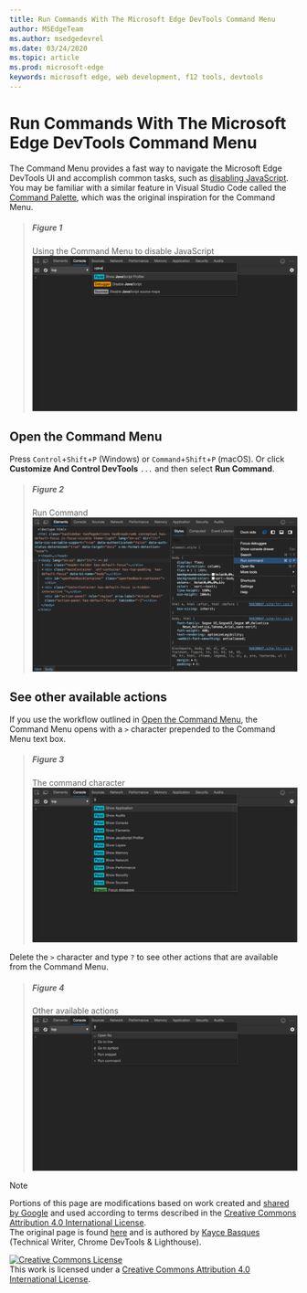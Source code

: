 ```yaml
---
title: Run Commands With The Microsoft Edge DevTools Command Menu
author: MSEdgeTeam
ms.author: msedgedevrel
ms.date: 03/24/2020
ms.topic: article
ms.prod: microsoft-edge
keywords: microsoft edge, web development, f12 tools, devtools
---
```

<!-- Copyright Kayce Basques 

   Licensed under the Apache License, Version 2.0 (the "License");
   you may not use this file except in compliance with the License.
   You may obtain a copy of the License at

       https://www.apache.org/licenses/LICENSE-2.0

   Unless required by applicable law or agreed to in writing, software
   distributed under the License is distributed on an "AS IS" BASIS,
   WITHOUT WARRANTIES OR CONDITIONS OF ANY KIND, either express or implied.
   See the License for the specific language governing permissions and
   limitations under the License.  -->  





# Run Commands With The Microsoft Edge DevTools Command Menu   

  

The Command Menu provides a fast way to navigate the Microsoft Edge DevTools UI and accomplish common tasks, such as [disabling JavaScript][JavascriptDisable].  You may be familiar with a similar feature in Visual Studio Code called the [Command Palette][VisualStudioCodeUICommandPalette], which was the original inspiration for the Command Menu.  

> ##### Figure 1  
> Using the Command Menu to disable JavaScript  
> ![Using the Command Menu to disable JavaScript][ImageDisableJS]  

## Open the Command Menu   

Press `Control`+`Shift`+`P` \(Windows\) or `Command`+`Shift`+`P` \(macOS\). Or click **Customize And Control DevTools** `...` and then select **Run Command**.  

> ##### Figure 2  
> Run Command  
> ![Run Command][ImageRunCommand]  

## See other available actions   

If you use the workflow outlined in [Open the Command Menu](#open-the-command-menu), the Command Menu opens with a `>` character prepended to the Command Menu text box.  

> ##### Figure 3  
> The command character  
> ![The command character][ImageCommandCharacter]  

Delete the `>` character and type `?` to see other actions that are available from the Command Menu.  

> ##### Figure 4  
> Other available actions  
> ![Other available actions][ImageActions]  

 



<!-- image links -->  

[ImageDisableJS]: /microsoft-edge/devtools-guide-chromium/media/command-menu-run-command-java.msft.png "Figure 1: Using the Command Menu to disable JavaScript"  
[ImageRunCommand]: /microsoft-edge/devtools-guide-chromium/media/command-menu-options-run-command.msft.png "Figure 2: Run Command"  
[ImageCommandCharacter]: /microsoft-edge/devtools-guide-chromium/media/command-menu-run-command.msft.png "Figure 3: The command character"  
[ImageActions]: /microsoft-edge/devtools-guide-chromium/media/command-menu-help.msft.png "Figure 4: Other available actions"  

<!-- links -->  

[JavascriptDisable]: /microsoft-edge/devtools-guide-chromium/javascript/disable "Disable JavaScript With Microsoft Edge DevTools"  

[VisualStudioCodeUICommandPalette]: https://code.visualstudio.com/docs/getstarted/userinterface#_command-palette "Command palette - Visual Studio Code UI"  

> [!NOTE]
> Portions of this page are modifications based on work created and [shared by Google][GoogleSitePolicies] and used according to terms described in the [Creative Commons Attribution 4.0 International License][CCA4IL].  
> The original page is found [here](https://developers.google.com/web/tools/chrome-devtools/command-menu/index) and is authored by [Kayce Basques][KayceBasques] \(Technical Writer, Chrome DevTools \& Lighthouse\).  

[![Creative Commons License][CCby4Image]][CCA4IL]  
This work is licensed under a [Creative Commons Attribution 4.0 International License][CCA4IL].  

[CCA4IL]: https://creativecommons.org/licenses/by/4.0  
[CCby4Image]: https://i.creativecommons.org/l/by/4.0/88x31.png  
[GoogleSitePolicies]: https://developers.google.com/terms/site-policies  
[KayceBasques]: https://developers.google.com/web/resources/contributors/kaycebasques  
